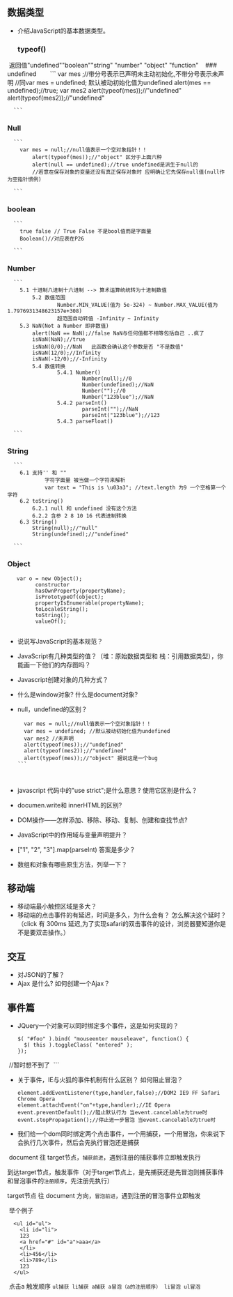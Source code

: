 ## 数据类型
* 介绍JavaScript的基本数据类型。  
  ### typeof()  
  返回值"undefined""boolean""string" "number" "object" "function"   
  ### undefined  
      ```
      var mes ;//带分号表示已声明未主动初始化,不带分号表示未声明
			//同var mes = undefined; 默认被动初始化值为undefined
			alert(mes == undefined);//true;
			var mes2
			alert(typeof(mes));//"undefined"
			alert(typeof(mes2));//"undefined"  
      
      ```  
      
  ### Null  
      ```
        var mes = null;//null值表示一个空对象指针！！
		    alert(typeof(mes));//"object" 区分于上面六种
		    alert(null == undefined);//true undefined是派生于null的
		    //若意在保存对象的变量还没有真正保存对象时 应明确让它先保存null值(null作为空指针惯例)
      
      ```  
  ### boolean  
      ```
        true false // True False 不是bool值而是字面量
        Boolean()//对应表在P26  
        
      ``` 
  ### Number  
      ```
        5.1 十进制八进制十六进制 --> 算术运算统统转为十进制数值 
		    5.2 数值范围
		            Number.MIN_VALUE(值为 5e-324) ~ Number.MAX_VALUE(值为 1.7976931348623157e+308)
 					超范围自动转值 -Infinity ~ Infinity
        5.3 NaN(Not a Number 即非数值)
            alert(NaN == NaN);//false NaN与任何值都不相等包括自己 ..疯了
            isNaN(NaN);//true
            isNaN(0/0);//NaN   此函数会确认这个参数是否 "不是数值"
            isNaN(12/0);//Infinity  
            isNaN(-12/0);//-Infinity  
 		    5.4 数值转换
 		    		5.4.1 Number()
 		    		      	Number(null);//0
 		    		      	Number(undefined);//NaN
 		    		      	Number("");//0
							Number("123blue");//NaN
 		    		5.4.2 parseInt()
 		    				parseInt("");//NaN
							parseInt("123blue");//123
 		    		5.4.3 parseFloat()  
        
      ``` 
  ### String  
      ```
        6.1 支持'' 和 "" 
 			    字符字面量 被当做一个字符来解析
 			    var text = "This is \u03a3"; //text.length 为9 一个空格算一个字符
        6.2 toString()
            6.2.1 null 和 undefined 没有这个方法
            6.2.2 含参 2 8 10 16 代表进制转换
        6.3 String()
            String(null);//"null"
            String(undefined);//"undefined"
      
      ``` 
  ### Object  
  
   ```  
      var o = new Object();
 			constructor
 			hasOwnProperty(propertyName);
 			isPrototypeOf(object);
 			propertyIsEnumerable(propertyName);
 			toLocaleString();
 			toString();
 			valueOf();  
      
   ``` 
   
* 说说写JavaScript的基本规范？  
  
* JavaScript有几种类型的值？（堆：原始数据类型和 栈：引用数据类型），你能画一下他们的内存图吗？
* Javascript创建对象的几种方式？
* 什么是window对象? 什么是document对象?
* null，undefined的区别？  
	```  
	  var mes = null;//null值表示一个空对象指针！！  
	  var mes = undefined; //默认被动初始化值为undefined   
	  var mes2 //未声明  
	  alert(typeof(mes));//"undefined"  
	  alert(typeof(mes2));//"undefined"  
	  alert(typeof(mes));//"object" 据说这是一个bug  
	```  

	
	
* javascript 代码中的"use strict";是什么意思 ? 使用它区别是什么？
* documen.write和 innerHTML的区别?
* DOM操作——怎样添加、移除、移动、复制、创建和查找节点?
* JavaScript中的作用域与变量声明提升？

* ["1", "2", "3"].map(parseInt) 答案是多少？
* 数组和对象有哪些原生方法，列举一下？

## 移动端  
* 移动端最小触控区域是多大？
* 移动端的点击事件的有延迟，时间是多久，为什么会有？ 怎么解决这个延时？（click 有 300ms 延迟,为了实现safari的双击事件的设计，浏览器要知道你是不是要双击操作。）

## 交互  
   * 对JSON的了解？  
   * Ajax 是什么? 如何创建一个Ajax？  
## 事件篇  
* JQuery一个对象可以同时绑定多个事件，这是如何实现的？ 
  
  ```  
  $( "#foo" ).bind( "mouseenter mouseleave", function() {
    $( this ).toggleClass( "entered" );
  });  
  //暂时想不到了
  ```  
  
* 关于事件，IE与火狐的事件机制有什么区别？ 如何阻止冒泡？  

  ```  
  element.addEventListener(type,handler,false);//DOM2 IE9 FF Safari Chrome Opera
  element.attachEvent("on"+type,handler);//IE Opera 
  event.preventDefault();//阻止默认行为 当event.cancelable为true时
  event.stopPropagation();//停止进一步冒泡 当event.cancelable为true时
  ```  
  
  
  
* 我们给一个dom同时绑定两个点击事件，一个用捕获，一个用冒泡，你来说下会执行几次事件，然后会先执行冒泡还是捕获      

  document 往 target节点，`捕获前进`，遇到注册的捕获事件立即触发执行   
  
  到达target节点，触发事件（对于target节点上，是先捕获还是先冒泡则捕获事件和冒泡事件的`注册顺序`，先注册先执行）  
  
  target节点 往 document 方向，`冒泡前进`，遇到注册的冒泡事件立即触发  
  
  举个例子  
 
  
  ```  
    <ul id="ul">
      <li id="li">
      123
      <a href="#" id="a">aaa</a>
      </li>
      <li>456</li>
      <li>789</li>
      123
    </ul>    
  ```  
  点击a 触发顺序 `ul捕获 li捕获 a捕获 a冒泡（a的注册顺序） li冒泡 ul冒泡`  
  
  
 
